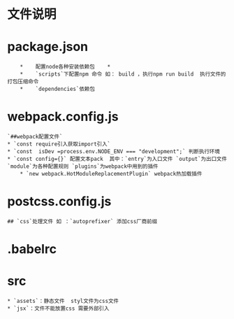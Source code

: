 文件说明
==========

# package.json #

        *    配置node各种安装依赖包    *
        *    `scripts`下配置npm 命令 如： build ，执行npm run build  执行文件的打包压缩命令
        *    `dependencies`依赖包

# webpack.config.js #

    `##webpack配置文件`
    * `const require引入获取import引入`
    * `const  isDev =process.env.NODE_ENV === "development";` 判断执行环境
    * `const config={}` 配置文本pack  其中：`entry`为入口文件 `output`为出口文件 `module`为各种配置规则 `plugins`为webpack中用到的插件
        * `new webpack.HotModuleReplacementPlugin` webpack热加载插件

# postcss.config.js #

    ## `css`处理文件 如 ：`autoprefixer` 添加css厂商前缀

# .babelrc #


# src #
    * `assets`：静态文件  styl文件为css文件
    * `jsx`：文件不能放置css 需要外部引入
